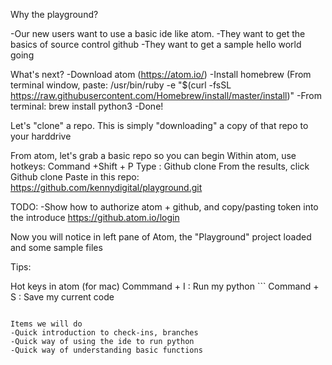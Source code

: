 Why the playground?

-Our new users want to use a basic ide like atom.
-They want to get the basics of source control github
-They want to get a sample hello world going


What's next?
-Download atom (https://atom.io/)
-Install homebrew (From terminal window, paste:
  /usr/bin/ruby -e "$(curl -fsSL https://raw.githubusercontent.com/Homebrew/install/master/install)"
-From terminal: brew install python3
-Done!

Let's "clone" a repo. This is simply "downloading" a copy of that repo to your harddrive

From atom, let's grab a basic repo so you can begin
Within atom, use hotkeys: Command +Shift + P
Type : Github clone
From the results, click Github clone
Paste in this repo: https://github.com/kennydigital/playground.git

TODO:
-Show how to authorize atom + github, and copy/pasting token into the introduce
https://github.atom.io/login

Now you will notice in left pane of Atom, the "Playground" project loaded and some sample files

Tips:

Hot keys in atom (for mac)
Commmand + I  : Run my python ```
Command  + S  : Save my current code

```

Items we will do
-Quick introduction to check-ins, branches
-Quick way of using the ide to run python
-Quick way of understanding basic functions
